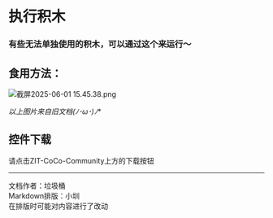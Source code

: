 # 执行积木

### 有些无法单独使用的积木，可以通过这个来运行～

## **食用方法：**

![截屏2025-06-01 15.45.38.png](https://cc.zitzhen.cn/contronl/执行积木-LJT/images/1.png)

**以上图片来自旧文档(ﾉ*･ω･)ﾉ**

## 控件下载

请点击ZIT-CoCo-Community上方的下载按钮

---
文档作者：垃圾桶  
Markdown排版：小圳  
在排版时可能对内容进行了改动  
